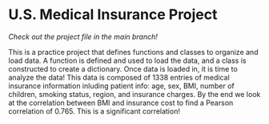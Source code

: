 # U.S. Medical Insurance Project
_Check out the project file in the main branch!_

This is a practice project that defines functions and classes to organize and load data.
A function is defined and used to load the data, and a class is constructed to create a dictionary.
Once data is loaded in, it is time to analyze the data!
This data is composed of 1338 entries of medical insurance information inluding patient info: age, sex, BMI, number of children, smoking status, region, and insurance charges.
By the end we look at the correlation between BMI and insurance cost to find a Pearson correlation of 0.765. This is a significant correlation! 
